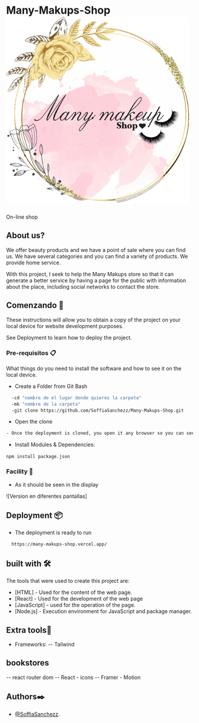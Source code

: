 # Many-Makups-Shop ![Version en diferentes pantallas](https://github.com/SoffiaSanchezz/Many-Makups-Shop/blob/ec5e1b44956f238a664213f45d7f51d548a9aa65/src/assets/Logo.png)
On-line shop


## About us?
We offer beauty products and we have a point of sale where you can find us. We have several categories and you can find a variety of products. We provide home service. 

With this project, I seek to help the Many Makups store so that it can generate a better service by having a page for the public with information about the place, including social networks to contact the store.

## Comenzando 🚀

These instructions will allow you to obtain a copy of the project on your local device for website development purposes.

See Deployment to learn how to deploy the project.

### Pre-requisitos 📋

What things do you need to install the software and how to see it on the local device.

- Create a Folder from Git Bash

```bash
  -cd "nombre de el lugar donde quieres la carpeta"
  -mk "nombre de la carpeta"
  -git clone https://github.com/SoffiaSanchezz/Many-Makups-Shop.git 
  ```

- Open the clone

```bash
- Once the deployment is cloned, you open it any browser so you can see the finished web page.
```


- Install Modules & Dependencies:

``` npm install package.json ```


### Facility 🔧

- As it should be seen in the display

![Version en diferentes pantallas]

## Deployment 📦

- The deployment is ready to run

```bash
  https://many-makups-shop.vercel.app/
```

## built with 🛠️

The tools that were used to create this project are:

- [HTML] - Used for the content of the web page.
- [React] - Used for the development of the web page
- [JavaScript] - used for the operation of the page.
- [Node.js] - Execution environment for JavaScript and package manager.

## Extra tools🔧

- Frameworks:
-- Tailwind

## bookstores
-- react router dom
-- React - icons
-- Framer - Motion

## Authors✒️
- [@SoffiaSanchezz](https://github.com/SoffiaSanchezz).
